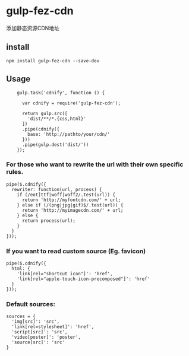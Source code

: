 # gulp-fez-cdn

添加静态资源CDN地址

## install
```
npm install gulp-fez-cdn --save-dev
```

## Usage
```
    gulp.task('cdnify', function () {

      var cdnify = require('gulp-fez-cdn');

      return gulp.src([
        'dist/**/*.{css,html}'
      ])
      .pipe(cdnify({
        base: 'http://pathto/your/cdn/'
      }))
      .pipe(gulp.dest('dist/'))
    });
```

### For those who want to rewrite the url with their own specific rules.
```
pipe($.cdnify({
  rewriter: function(url, process) {
    if (/eot]ttf|woff|woff2/.test(url)) {
      return 'http://myfontcdn.com/' + url;
    } else if (/(png|jpg|gif)$/.test(url)) {
      return 'http://myimagecdn.com/' + url;
    } else {
      return process(url);
    }
  }
}));
```

### If you want to read custom source (Eg. favicon)
```
pipe($.cdnify({
  html: {
    'link[rel="shortcut icon"]': 'href',
    'link[rel="apple-touch-icon-precomposed"]': 'href'
  }
}));
```

### Default sources:
```
sources = {
  'img[src]': 'src',
  'link[rel=stylesheet]': 'href',
  'script[src]': 'src',
  'video[poster]': 'poster',
  'source[src]': 'src'
}
```
